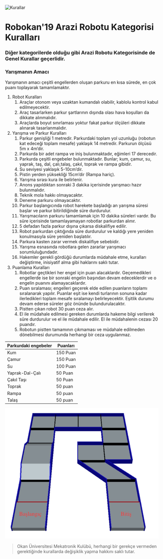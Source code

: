 ![Kurallar](img/genel.png)

# Robokan'19 Arazi Robotu Kategorisi Kuralları

### Diğer kategorilerde olduğu gibi Arazi Robotu Kategorisinde de Genel Kurallar geçerlidir.

### Yarışmanın Amacı
Yarışmanın amacı çeşitli engellerden oluşan parkuru en kısa sürede, en çok puanı toplayarak tamamlamaktır.  

1. Robot Kuralları 
	1. Araçlar otonom veya uzaktan kumandalı olabilir, kablolu kontrol kabul edilmeyecektir. 
	2. Araç tasarlarken parkur şartlarının dışında olası hava koşulları da dikkate alınmalıdır. 
	3. Araçlarda boyut sınırlaması yoktur fakat parkur ölçüleri dikkate alınarak tasarlanmalıdır. 
2. Yarışma ve Parkur Kuralları  
	1. Parkur genişliği 1 metredir. Parkurdaki toplam yol uzunluğu (robotun kat edeceği toplam mesafe) yaklaşık 14 metredir. Parkurun ölçüsü 5m x 4m’dir. 
	2. Parkurda bir adet rampa ve iniş bulunmaktadır, eğimleri 17 derecedir. 
	3. Parkurda çeşitli engebeler bulunmaktadır. Bunlar; kum, çamur, su, yaprak, taş, dal, çalı,talaş, çakıl, toprak ve rampa gibidir. 
	4. Su seviyesi yaklaşık 5-10cm’dir. 
	5. Pistin yerden yüksekliği 15cm’dir (Rampa hariç). 
	6. Yarışma sırası kura ile belirlenir. 
	7. Anons yapıldıktan sonraki 3 dakika içerisinde yarışmacı hazır bulunmalıdır. 
	8. Teknik mola hakkı olmayacaktır. 
	9. Deneme parkuru olmayacaktır. 
	10. Parkur başlangıcında robot harekete başladığı an yarışma süresi başlar ve parkur bitirildiğinde süre durdurulur. 
	11. Yarışmacıların parkuru tamamlamak için 10 dakika süreleri vardır. Bu süre içerisinde tamamlayamayan robotlar parkurdan alınır. 
	12. 5 defadan fazla parkur dışına çıkarsa diskalifiye edilir. 
	13. Robot parkurdan çıktığında süre durdurulur ve kaldığı yere yeniden konulmasıyla süre yeniden başlatılır. 
	14. Parkura kasten zarar vermek diskalifiye sebebidir. 
	15. Yarışma esnasında robotlara gelen zararlar yarışmacı sorumluluğundadır. 
	16. Hakemler gerekli gördüğü durumlarda müdahale etme, kuralları değiştirme, inisiyatif alma gibi haklarını saklı tutar. 
3. Puanlama Kuralları  
	1. Robotlar geçtikleri her engel için puan alacaklardır. Geçemedikleri engellerde ise bir sonraki engelin başından devam edeceklerdir ve o engelin puanını alamayacaklardır. 
	2. Puan sıralaması; engelleri geçerek elde edilen puanların toplamı sıralanarak yapılır. Puanlar eşit ise kendi turlarının sonuna kadar ilerledikleri toplam mesafe sıralamayı belirleyecektir. Eşitlik durumu devam ederse süreler göz önünde bulundurulacaktır. 
	3. Pistten çıkan robot 30 puan ceza alır. 
	4. El ile müdahale edilmesi gereken durumlarda hakeme bilgi verilerek süre durdurulur ve el ile müdahale edilir. El ile müdahalenin cezası 20 puandır. 
	5. Robotun pistten tamamının çıkmaması ve müdahale edilmeden dönebilmesi durumunda herhangi bir ceza uygulanmaz. 


Parkurdaki engebeler|Puanları
--------------------|--------
Kum|150 Puan 
Çamur|150 Puan 
Su|100 Puan 
Yaprak-Dal-Çalı|50 Puan 
Çakıl Taşı|50 Puan 
Toprak|50 puan 
Rampa|50 puan 
Talaş|50 puan

 ![Arazi](img/arazi.jpg)

> Okan Üniversitesi Mekatronik Kulübü, herhangi bir gerekçe vermeden gerektiğinde kurallarda değişiklik yapma hakkını saklı tutar.
